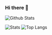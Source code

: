 ### Hi there 👋

![Github Stats](https://github-readme-stats.vercel.app/api?username=imPayne&bg_color=30,e96443,904e95&title_color=fff&text_color=fff)


![Stats](https://github-readme-stats.vercel.app/api?username=imPayne&count_private=true&theme=dark&hide=stars)
![Top Langs](https://github-readme-stats.vercel.app/api/top-langs/?username=imPayne&layout=compact&langs_count=10&theme=dark)

<!--
**imPayne/imPayne** is a ✨ _special_ ✨ repository because its `README.md` (this file) appears on your GitHub profile.

Here are some ideas to get you started:

- 🔭 I’m currently working on ...
- 🌱 I’m currently learning ...
- 👯 I’m looking to collaborate on ...
- 🤔 I’m looking for help with ...
- 💬 Ask me about ...
- 📫 How to reach me: ...
- 😄 Pronouns: ...
- ⚡ Fun fact: ...
-->
